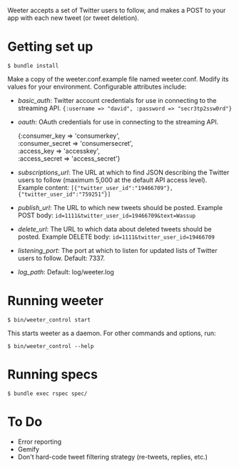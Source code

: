 Weeter accepts a set of Twitter users to follow, and makes a POST to your app with each new tweet (or tweet deletion).

Getting set up
==============

    $ bundle install

Make a copy of the weeter.conf.example file named weeter.conf. Modify its values for your environment. Configurable attributes include:

* _basic_auth_: Twitter account credentials for use in connecting to the streaming API. `{:username => "david", :password => "secr3tp2ssw0rd"}`
* _oauth_: OAuth credentials for use in connecting to the streaming API.

    {:consumer_key => 'consumerkey',  
     :consumer_secret => 'consumersecret',  
     :access_key => 'accesskey',  
     :access_secret => 'access_secret'}

* _subscriptions_url_: The URL at which to find JSON describing the Twitter users to follow (maximum 5,000 at the default API access level). Example content:
    `[{"twitter_user_id":"19466709"},{"twitter_user_id":"759251"}]`
* _publish_url_: The URL to which new tweets should be posted. Example POST body:
    `id=1111&twitter_user_id=19466709&text=Wassup`
* _delete_url_: The URL to which data about deleted tweets should be posted. Example DELETE body:
    `id=1111&twitter_user_id=19466709`
* _listening_port_: The port at which to listen for updated lists of Twitter users to follow. Default: 7337.
* _log_path_: Default: log/weeter.log

Running weeter
==============

    $ bin/weeter_control start

This starts weeter as a daemon. For other commands and options, run:

    $ bin/weeter_control --help


Running specs
=============

    $ bundle exec rspec spec/


To Do
=====
- Error reporting
- Gemify
- Don't hard-code tweet filtering strategy (re-tweets, replies, etc.)

